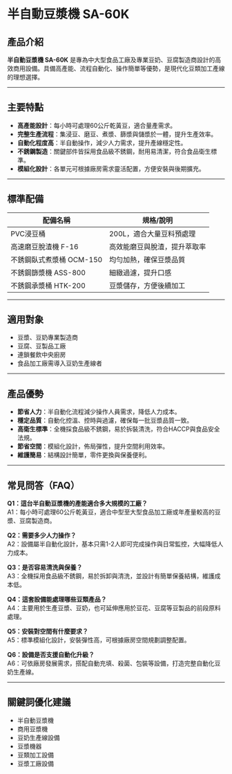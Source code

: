 # 半自動豆漿機 SA-60K

## 產品介紹

**半自動豆漿機 SA-60K** 是專為中大型食品工廠及專業豆奶、豆腐製造商設計的高效商用設備。具備高產能、流程自動化、操作簡單等優勢，是現代化豆類加工產線的理想選擇。

---

## 主要特點

- **高產能設計**：每小時可處理60公斤乾黃豆，適合量產需求。
- **完整生產流程**：集浸豆、磨豆、煮漿、篩漿與儲漿於一體，提升生產效率。
- **自動化程度高**：半自動操作，減少人力需求，提升產線穩定性。
- **不銹鋼製造**：關鍵部件皆採用食品級不銹鋼，耐用易清潔，符合食品衛生標準。
- **模組化設計**：各單元可根據廠房需求靈活配置，方便安裝與後期擴充。

---

## 標準配備

| 配備名稱             | 規格/說明                   |
|----------------------|-----------------------------|
| PVC浸豆桶            | 200L，適合大量豆料預處理     |
| 高速磨豆脫渣機 F-16  | 高效能磨豆與脫渣，提升萃取率 |
| 不銹鋼臥式煮漿桶 OCM-150 | 均勻加熱，確保豆漿品質         |
| 不銹鋼篩漿機 ASS-800 | 細緻過濾，提升口感           |
| 不銹鋼承漿桶 HTK-200 | 豆漿儲存，方便後續加工         |

---

## 適用對象

- 豆漿、豆奶專業製造商
- 豆腐、豆製品工廠
- 連鎖餐飲中央廚房
- 食品加工廠需導入豆奶生產線者

---

## 產品優勢

- **節省人力**：半自動化流程減少操作人員需求，降低人力成本。
- **穩定品質**：自動化控溫、控時與過濾，確保每一批豆漿品質一致。
- **高衛生標準**：全機採食品級不銹鋼，易於拆裝清洗，符合HACCP與食品安全法規。
- **節省空間**：模組化設計，佈局彈性，提升空間利用效率。
- **維護簡易**：結構設計簡單，零件更換與保養便利。

---

## 常見問答（FAQ）

**Q1：這台半自動豆漿機的產能適合多大規模的工廠？**  
A1：每小時可處理60公斤乾黃豆，適合中型至大型食品加工廠或年產量較高的豆漿、豆腐製造商。

**Q2：需要多少人力操作？**  
A2：設備屬半自動化設計，基本只需1-2人即可完成操作與日常監控，大幅降低人力成本。

**Q3：是否容易清洗與保養？**  
A3：全機採用食品級不銹鋼，易於拆卸與清洗，並設計有簡單保養結構，維護成本低。

**Q4：這套設備能處理哪些豆類產品？**  
A4：主要用於生產豆漿、豆奶，也可延伸應用於豆花、豆腐等豆製品的前段原料處理。

**Q5：安裝對空間有什麼要求？**  
A5：標準模組化設計，安裝彈性高，可根據廠房空間規劃調整配置。

**Q6：設備是否支援自動化升級？**  
A6：可依廠房發展需求，搭配自動充填、殺菌、包裝等設備，打造完整自動化豆奶生產線。

---

## 關鍵詞優化建議

- 半自動豆漿機
- 商用豆漿機
- 豆奶生產線設備
- 豆漿機器
- 豆類加工設備
- 豆漿工廠設備